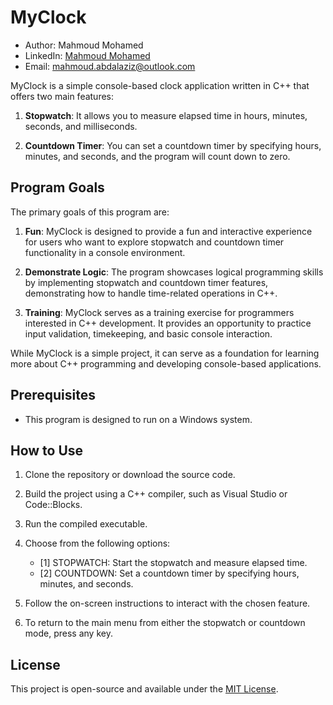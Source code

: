 # MyClock

- Author: Mahmoud Mohamed
- LinkedIn: [Mahmoud Mohamed](https://www.linkedin.com/in/mahmoud-mohamed-abd/)
- Email: mahmoud.abdalaziz@outlook.com

MyClock is a simple console-based clock application written in C++ that offers two main features:

1. **Stopwatch**: It allows you to measure elapsed time in hours, minutes, seconds, and milliseconds.

2. **Countdown Timer**: You can set a countdown timer by specifying hours, minutes, and seconds, and the program will count down to zero.

## Program Goals

The primary goals of this program are:

1. **Fun**: MyClock is designed to provide a fun and interactive experience for users who want to explore stopwatch and countdown timer functionality in a console environment.

2. **Demonstrate Logic**: The program showcases logical programming skills by implementing stopwatch and countdown timer features, demonstrating how to handle time-related operations in C++.

3. **Training**: MyClock serves as a training exercise for programmers interested in C++ development. It provides an opportunity to practice input validation, timekeeping, and basic console interaction.

While MyClock is a simple project, it can serve as a foundation for learning more about C++ programming and developing console-based applications.

## Prerequisites

- This program is designed to run on a Windows system.

## How to Use

1. Clone the repository or download the source code.

2. Build the project using a C++ compiler, such as Visual Studio or Code::Blocks.

3. Run the compiled executable.

4. Choose from the following options:

   - [1] STOPWATCH: Start the stopwatch and measure elapsed time.
   - [2] COUNTDOWN: Set a countdown timer by specifying hours, minutes, and seconds.

5. Follow the on-screen instructions to interact with the chosen feature.

6. To return to the main menu from either the stopwatch or countdown mode, press any key.

## License

This project is open-source and available under the [MIT License](LICENSE).
